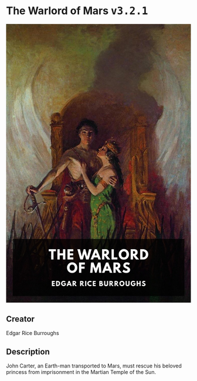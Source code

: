 
# The Warlord of Mars <kbd>v3.2.1</kbd>

<center>
  <img src="./cover-1024.jpg"/>
</center>

## Creator
Edgar Rice Burroughs

## Description
John Carter, an Earth-man transported to Mars, must rescue his beloved princess from imprisonment in the Martian Temple of the Sun.

